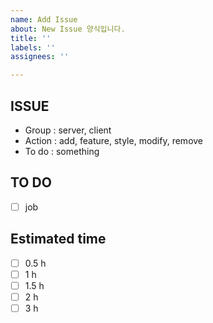 ```yaml
---
name: Add Issue
about: New Issue 양식입니다.
title: ''
labels: ''
assignees: ''

---
```


## ISSUE
+ Group : server, client
+ Action : add, feature, style, modify, remove
+ To do : something

## TO DO
- [ ] job

## Estimated time
- [ ] 0.5 h
- [ ] 1 h
- [ ] 1.5 h
- [ ] 2 h
- [ ] 3 h
